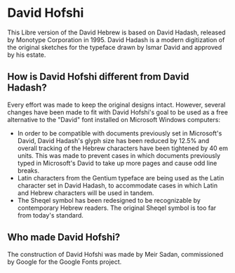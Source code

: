 # David Hofshi
This Libre version of the David Hebrew is based on David Hadash, released by Monotype Corporation in 1995. David Hadash is a modern digitization of the original sketches for the typeface drawn by Ismar David and approved by his estate.

## How is David Hofshi different from David Hadash?
Every effort was made to keep the original designs intact. However, several changes have been made to fit with David Hofshi's goal to be used as a free alternative to the "David" font installed on Microsoft Windows computers:
* In order to be compatible with documents previously set in Microsoft's David, David Hadash's glyph size has been reduced by 12.5% and overall tracking of the Hebrew characters have been tightened by 40 em units. This was made to prevent cases in which documents previously typed in Microsoft's David to take up more pages and cause odd line breaks.
* Latin characters from the Gentium typeface are being used as the Latin character set in David Hadash, to accommodate cases in which Latin and Hebrew characters will be used in tandem.
* The Sheqel symbol has been redesigned to be recognizable by contemporary Hebrew readers. The original Sheqel symbol is too far from today's standard.

## Who made David Hofshi?
The construction of David Hofshi was made by Meir Sadan, commissioned by Google for the Google Fonts project.
